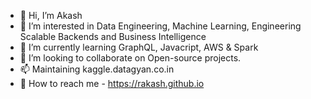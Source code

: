 - 👋 Hi, I’m Akash
- 👀 I’m interested in Data Engineering, Machine Learning, Engineering Scalable Backends and Business Intelligence
- 🌱 I’m currently learning GraphQL, Javacript, AWS & Spark
- 💞️ I’m looking to collaborate on Open-source projects.
- 📫 Maintaining kaggle.datagyan.co.in
- 👋 How to reach me - https://rakash.github.io

<!---
rakash/rakash is a ✨ special ✨ repository because its `README.md` (this file) appears on your GitHub profile.
You can click the Preview link to take a look at your changes.
--->
